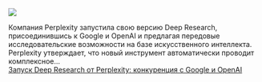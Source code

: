 <!--2025-02-15 11:35:20-->
<div class="yb">
  <div class="rss smaller1 habr"><img src="https://habrastorage.org/getpro/habr/upload_files/cd0/bc5/b65/cd0bc5b65249c0c06df4546298f79fce.jpg" /><p>Компания Perplexity запустила свою версию Deep Research, присоединившись к Google и OpenAI и предлагая передовые исследовательские возможности на базе искусственного интеллекта. Perplexity утверждает, что новый инструмент автоматически проводит комплексное... <br><a class="light" href="https://habr.com/ru/companies/bothub/news/882820/?utm_source=habrahabr&utm_medium=rss&utm_campaign=882820">Запуск Deep Research от Perplexity: конкуренция с Google и OpenAI</a></div>
</div>
